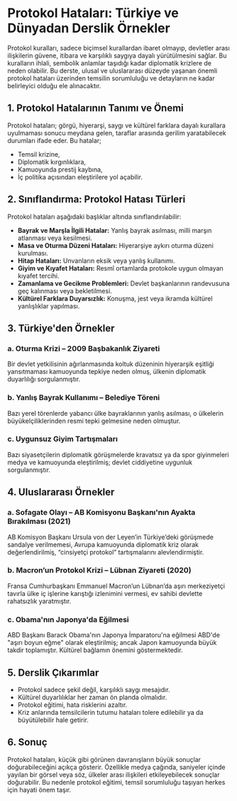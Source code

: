 # Protokol Hataları: Türkiye ve Dünyadan Derslik Örnekler

Protokol kuralları, sadece biçimsel kurallardan ibaret olmayıp, devletler arası ilişkilerin güvene, itibara ve karşılıklı saygıya dayalı yürütülmesini sağlar. Bu kuralların ihlali, sembolik anlamlar taşıdığı kadar diplomatik krizlere de neden olabilir. Bu derste, ulusal ve uluslararası düzeyde yaşanan önemli protokol hataları üzerinden temsilin sorumluluğu ve detayların ne kadar belirleyici olduğu ele alınacaktır.

## 1. Protokol Hatalarının Tanımı ve Önemi

Protokol hataları; görgü, hiyerarşi, saygı ve kültürel farklara dayalı kurallara uyulmaması sonucu meydana gelen, taraflar arasında gerilim yaratabilecek durumları ifade eder. Bu hatalar;

- Temsil krizine,
- Diplomatik kırgınlıklara,
- Kamuoyunda prestij kaybına,
- İç politika açısından eleştirilere yol açabilir.

## 2. Sınıflandırma: Protokol Hatası Türleri

Protokol hataları aşağıdaki başlıklar altında sınıflandırılabilir:

- **Bayrak ve Marşla İlgili Hatalar:** Yanlış bayrak asılması, milli marşın atlanması veya kesilmesi.
- **Masa ve Oturma Düzeni Hataları:** Hiyerarşiye aykırı oturma düzeni kurulması.
- **Hitap Hataları:** Unvanların eksik veya yanlış kullanımı.
- **Giyim ve Kıyafet Hataları:** Resmî ortamlarda protokole uygun olmayan kıyafet tercihi.
- **Zamanlama ve Gecikme Problemleri:** Devlet başkanlarının randevusuna geç kalınması veya bekletilmesi.
- **Kültürel Farklara Duyarsızlık:** Konuşma, jest veya ikramda kültürel yanlışlıklar yapılması.

## 3. Türkiye'den Örnekler

### a. Oturma Krizi – 2009 Başbakanlık Ziyareti

Bir devlet yetkilisinin ağırlanmasında koltuk düzeninin hiyerarşik eşitliği yansıtmaması kamuoyunda tepkiye neden olmuş, ülkenin diplomatik duyarlılığı sorgulanmıştır.

### b. Yanlış Bayrak Kullanımı – Belediye Töreni

Bazı yerel törenlerde yabancı ülke bayraklarının yanlış asılması, o ülkelerin büyükelçiliklerinden resmi tepki gelmesine neden olmuştur.

### c. Uygunsuz Giyim Tartışmaları

Bazı siyasetçilerin diplomatik görüşmelerde kravatsız ya da spor giyinmeleri medya ve kamuoyunda eleştirilmiş; devlet ciddiyetine uygunluk sorgulanmıştır.

## 4. Uluslararası Örnekler

### a. Sofagate Olayı – AB Komisyonu Başkanı'nın Ayakta Bırakılması (2021)

AB Komisyon Başkanı Ursula von der Leyen’in Türkiye’deki görüşmede sandalye verilmemesi, Avrupa kamuoyunda diplomatik kriz olarak değerlendirilmiş, “cinsiyetçi protokol” tartışmalarını alevlendirmiştir.

### b. Macron’un Protokol Krizi – Lübnan Ziyareti (2020)

Fransa Cumhurbaşkanı Emmanuel Macron’un Lübnan’da aşırı merkeziyetçi tavırla ülke iç işlerine karıştığı izlenimini vermesi, ev sahibi devlette rahatsızlık yaratmıştır.

### c. Obama'nın Japonya'da Eğilmesi

ABD Başkanı Barack Obama'nın Japonya İmparatoru'na eğilmesi ABD'de "aşırı boyun eğme" olarak eleştirilmiş; ancak Japon kamuoyunda büyük takdir toplamıştır. Kültürel bağlamın önemini göstermektedir.

## 5. Derslik Çıkarımlar

- Protokol sadece şekil değil, karşılıklı saygı mesajıdır.
- Kültürel duyarlılıklar her zaman ön planda olmalıdır.
- Protokol eğitimi, hata risklerini azaltır.
- Kriz anlarında temsilcilerin tutumu hataları tolere edilebilir ya da büyütülebilir hale getirir.

## 6. Sonuç

Protokol hataları, küçük gibi görünen davranışların büyük sonuçlar doğurabileceğini açıkça gösterir. Özellikle medya çağında, saniyeler içinde yayılan bir görsel veya söz, ülkeler arası ilişkileri etkileyebilecek sonuçlar doğurabilir. Bu nedenle protokol eğitimi, temsil sorumluluğu taşıyan herkes için hayati önem taşır.
